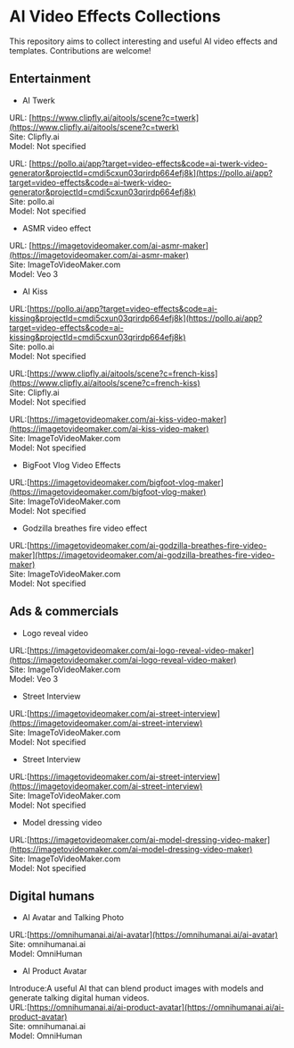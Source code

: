 # AI Video Effects Collections
This repository aims to collect interesting and useful AI video effects and templates. Contributions are welcome!

## Entertainment

- AI Twerk

URL: [https://www.clipfly.ai/aitools/scene?c=twerk](https://www.clipfly.ai/aitools/scene?c=twerk)   
Site: Clipfly.ai   
Model: Not specified

URL: [https://pollo.ai/app?target=video-effects&code=ai-twerk-video-generator&projectId=cmdi5cxun03qrirdp664efj8k](https://pollo.ai/app?target=video-effects&code=ai-twerk-video-generator&projectId=cmdi5cxun03qrirdp664efj8k)  
Site: pollo.ai   
Model: Not specified

- ASMR video effect

URL: [https://imagetovideomaker.com/ai-asmr-maker](https://imagetovideomaker.com/ai-asmr-maker)  
Site: ImageToVideoMaker.com   
Model: Veo 3

- AI Kiss

URL:[https://pollo.ai/app?target=video-effects&code=ai-kissing&projectId=cmdi5cxun03qrirdp664efj8k](https://pollo.ai/app?target=video-effects&code=ai-kissing&projectId=cmdi5cxun03qrirdp664efj8k)  
Site: pollo.ai  
Model: Not specified

URL:[https://www.clipfly.ai/aitools/scene?c=french-kiss](https://www.clipfly.ai/aitools/scene?c=french-kiss)     
Site: Clipfly.ai      
Model: Not specified

URL:[https://imagetovideomaker.com/ai-kiss-video-maker](https://imagetovideomaker.com/ai-kiss-video-maker)  
Site: ImageToVideoMaker.com   
Model: Not specified

- BigFoot Vlog Video Effects

URL:[https://imagetovideomaker.com/bigfoot-vlog-maker](https://imagetovideomaker.com/bigfoot-vlog-maker)  
Site: ImageToVideoMaker.com    
Model: Not specified

- Godzilla breathes fire video effect

URL:[https://imagetovideomaker.com/ai-godzilla-breathes-fire-video-maker](https://imagetovideomaker.com/ai-godzilla-breathes-fire-video-maker)    
Site: ImageToVideoMaker.com  
Model: Not specified

## Ads & commercials

- Logo reveal video

URL:[https://imagetovideomaker.com/ai-logo-reveal-video-maker](https://imagetovideomaker.com/ai-logo-reveal-video-maker)  
Site: ImageToVideoMaker.com  
Model: Veo  3

- Street Interview

URL:[https://imagetovideomaker.com/ai-street-interview](https://imagetovideomaker.com/ai-street-interview)  
Site: ImageToVideoMaker.com  
Model: Not specified

- Street Interview

URL:[https://imagetovideomaker.com/ai-street-interview](https://imagetovideomaker.com/ai-street-interview)  
Site: ImageToVideoMaker.com  
Model: Not specified

- Model dressing video

URL:[https://imagetovideomaker.com/ai-model-dressing-video-maker](https://imagetovideomaker.com/ai-model-dressing-video-maker)  
Site: ImageToVideoMaker.com  
Model: Not specified

## Digital humans

- AI Avatar and Talking Photo

URL:[https://omnihumanai.ai/ai-avatar](https://omnihumanai.ai/ai-avatar)  
Site: omnihumanai.ai  
Model: OmniHuman

- AI Product Avatar

Introduce:A useful AI that can blend product images with models and generate talking digital human videos.   
URL:[https://omnihumanai.ai/ai-product-avatar](https://omnihumanai.ai/ai-product-avatar)  
Site: omnihumanai.ai  
Model: OmniHuman
